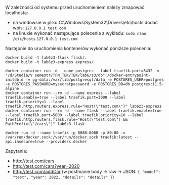 W zależności od systemu przed uruchomieniem należy zmapować localhosta:
* na windowsie w pliku C:\Windows\System32\Drivers\etc\hosts dodać wpis: ```127.0.0.1 test.com```
* na linuxie wykonać następujące polecenia z wykładu:
    ```sudo nano /etc/hosts``` 
    ```127.0.0.1 test.com```

Następnie do uruchomienia kontenerów wykonać poniższe polecenia:

```
docker build -t lab6z3-flask flask/.
docker build -t lab6z3-express express/.

docker container run -d --name postgres --label traefik.port=5432 -v "/d/Studia/V semestr/TFN_TBK/TBK/lab6/z3/db":/docker-entrypoint-initdb.d -v pg-data:/var/lib/postgresql/data -e POSTGRES_USER=postgres -e POSTGRES_PASSWORD=mysecretpassword -e POSTGRES_DB=db postgres:11.5-alpine
docker container run --rm -d --name express --label traefik.enable=true --label traefik.port=3000 --label traefik.priority=1 --label traefik.http.routers.express.rule="Host(\"test.com\")" lab6z3-express
docker container run --rm -d --name flask --label traefik.enable=true --label traefik.port=5000 --label traefik.priority=10 --label traefik.http.routers.flask.rule="Host(\"test.com\") && PathPrefix(\"/cars\")" lab6z3-flask

docker run -d --name traefik -p 8080:8080 -p 80:80 -v /var/run/docker.sock:/var/run/docker.sock traefik:latest --api.insecure=true --providers.docker
```

Zapytania:
* http://test.com/cars
* http://test.com/cars?year=2020
* http://test.com/addCar (w postmanie body -> raw -> JSON: ```{
  "model": "test",
  "year": 2022,
  "details": "details"
  }```)